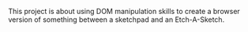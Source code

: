 This project is about using DOM manipulation skills to create a browser version of something between a sketchpad and an Etch-A-Sketch.